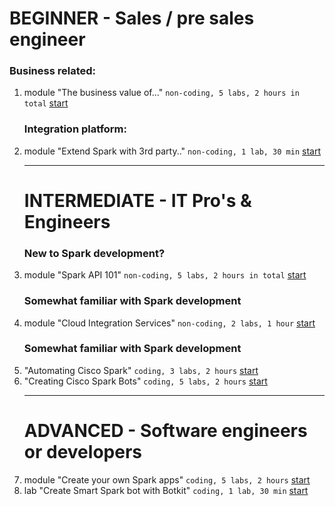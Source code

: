 
# BEGINNER - Sales / pre sales engineer

### Business related: 
1. module "The business value of..." ```non-coding, 5 labs, 2 hours in total``` <a href="https://learninglabs.cisco.com/modules/business-value-itp" target="_blank">start</a>
    ### Integration platform: 
1. module "Extend Spark with 3rd party.." ```non-coding, 1 lab, 30 min``` <a href="https://learninglabs.cisco.com/modules/spark-integration-services">start</a>
    ***
    # INTERMEDIATE - IT Pro's & Engineers
    ### New to Spark development?  
1. module "Spark API 101" ```non-coding, 5 labs, 2 hours in total``` [start](https://learninglabs.cisco.com/modules/business-messaging)
    ### Somewhat familiar with Spark development    
1. module "Cloud Integration Services" ```non-coding, 2 labs, 1 hour``` [start](https://learninglabs.cisco.com/modules/devnet-express-cloud-integration-itpro)
    ### Somewhat familiar with Spark development 
1. "Automating Cisco Spark"  ```coding, 3 labs, 2 hours``` [start](https://learninglabs.cisco.com/modules/automating-spark-sd)
1. "Creating Cisco Spark Bots"  ```coding, 5 labs, 2 hours```  [start](https://learninglabs.cisco.com/modules/creating-spark-bots-sd)
    ***
    # ADVANCED - Software engineers or developers
1. module "Create your own Spark apps"  ```coding, 5 labs, 2 hours``` [start](https://learninglabs.cisco.com/modules/spark-apps)
1. lab "Create Smart Spark bot with Botkit"   ```coding, 1 lab, 30 min``` [start](https://learninglabs.cisco.com/lab/spark-botkit-lab/step/1)
 
